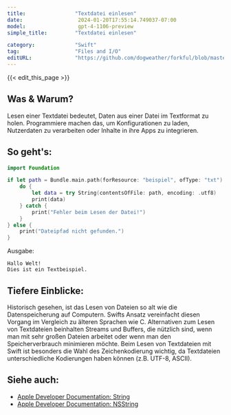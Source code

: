 ```yaml
---
title:                "Textdatei einlesen"
date:                  2024-01-20T17:55:14.749037-07:00
model:                 gpt-4-1106-preview
simple_title:         "Textdatei einlesen"

category:             "Swift"
tag:                  "Files and I/O"
editURL:              "https://github.com/dogweather/forkful/blob/master/content/de/swift/reading-a-text-file.md"
---
```


{{< edit_this_page >}}

## Was & Warum?
Lesen einer Textdatei bedeutet, Daten aus einer Datei im Textformat zu holen. Programmiere machen das, um Konfigurationen zu laden, Nutzerdaten zu verarbeiten oder Inhalte in ihre Apps zu integrieren.

## So geht's:
```swift
import Foundation

if let path = Bundle.main.path(forResource: "beispiel", ofType: "txt") {
    do {
        let data = try String(contentsOfFile: path, encoding: .utf8)
        print(data)
    } catch {
        print("Fehler beim Lesen der Datei!")
    }
} else {
    print("Dateipfad nicht gefunden.")
}
```

Ausgabe:
```
Hallo Welt!
Dies ist ein Textbeispiel.
```

## Tiefere Einblicke:
Historisch gesehen, ist das Lesen von Dateien so alt wie die Datenspeicherung auf Computern. Swifts Ansatz vereinfacht diesen Vorgang im Vergleich zu älteren Sprachen wie C. Alternativen zum Lesen von Textdateien beinhalten Streams und Buffers, die nützlich sind, wenn man mit sehr großen Dateien arbeitet oder wenn man den Speicherverbrauch minimieren möchte. Beim Lesen von Textdateien mit Swift ist besonders die Wahl des Zeichenkodierung wichtig, da Textdateien unterschiedliche Kodierungen haben können (z.B. UTF-8, ASCII).

## Siehe auch:
- [Apple Developer Documentation: String](https://developer.apple.com/documentation/swift/string)
- [Apple Developer Documentation: NSString](https://developer.apple.com/documentation/foundation/nsstring)
